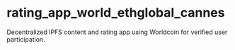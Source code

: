 # rating_app_world_ethglobal_cannes
Decentralized IPFS content and rating app using Worldcoin for verified user participation.
